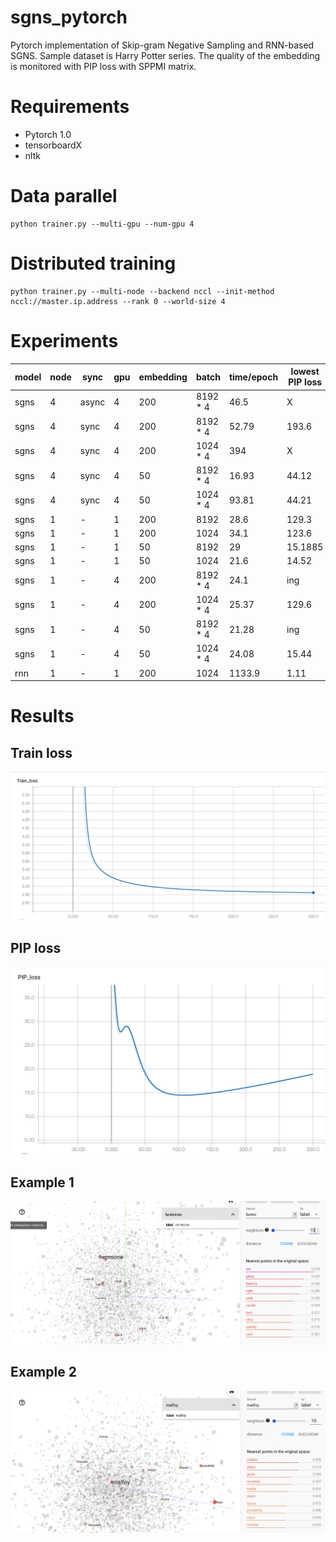 # sgns_pytorch
Pytorch implementation of Skip-gram Negative Sampling and RNN-based SGNS. Sample dataset is Harry Potter series. The quality of the embedding is monitored with PIP loss with SPPMI matrix. 

# Requirements
- Pytorch 1.0
- tensorboardX
- nltk

# Data parallel
```
python trainer.py --multi-gpu --num-gpu 4
```

# Distributed training
```
python trainer.py --multi-node --backend nccl --init-method nccl://master.ip.address --rank 0 --world-size 4
```

# Experiments
| model | node | sync  | gpu | embedding | batch    | time/epoch | lowest PIP loss |
|-------|------|-------|-----|-----------|----------|------------|-----------------|
| sgns  | 4    | async | 4   | 200       | 8192 * 4 | 46.5       | X               |
| sgns  | 4    | sync  | 4   | 200       | 8192 * 4 | 52.79      | 193.6           |
| sgns  | 4    | sync  | 4   | 200       | 1024 * 4 | 394        | X               |
| sgns  | 4    | sync  | 4   | 50        | 8192 * 4 | 16.93      | 44.12           |
| sgns  | 4    | sync  | 4   | 50        | 1024 * 4 | 93.81      | 44.21           |
| sgns  | 1    | -     | 1   | 200       | 8192     | 28.6       | 129.3           |
| sgns  | 1    | -     | 1   | 200       | 1024     | 34.1       | 123.6           |
| sgns  | 1    | -     | 1   | 50        | 8192     | 29         | 15.1885         |
| sgns  | 1    | -     | 1   | 50        | 1024     | 21.6       | 14.52           |
| sgns  | 1    | -     | 4   | 200       | 8192 * 4 | 24.1       | ing             |
| sgns  | 1    | -     | 4   | 200       | 1024 * 4 | 25.37      | 129.6           |
| sgns  | 1    | -     | 4   | 50        | 8192 * 4 | 21.28      | ing             |
| sgns  | 1    | -     | 4   | 50        | 1024 * 4 | 24.08      | 15.44           |
| rnn   | 1    | -     | 1   | 200       | 1024     | 1133.9     | 1.11            |

# Results
## Train loss
![image](img/4.png)

## PIP loss
![image](img/3.png)

## Example 1
![image](img/2.png)

## Example 2
![image](img/1.png)
